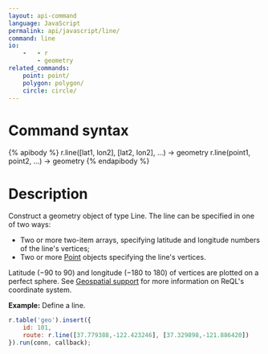 ```yaml
---
layout: api-command
language: JavaScript
permalink: api/javascript/line/
command: line
io:
    -   - r
        - geometry
related_commands:
    point: point/
    polygon: polygon/
    circle: circle/
---
```

# Command syntax #

{% apibody %}
r.line([lat1, lon2], [lat2, lon2], ...) &rarr; geometry
r.line(point1, point2, ...) &rarr; geometry
{% endapibody %}

# Description #

Construct a geometry object of type Line. The line can be specified in one of two ways:

* Two or more two-item arrays, specifying latitude and longitude numbers of the line's vertices;
* Two or more [Point](/api/javascript/point) objects specifying the line's vertices.

Latitude (&minus;90 to 90) and longitude (&minus;180 to 180) of vertices are plotted on a perfect sphere. See [Geospatial support](/docs/geo-support/) for more information on ReQL's coordinate system.

__Example:__ Define a line.

```js
r.table('geo').insert({
    id: 101,
    route: r.line([37.779388,-122.423246], [37.329898,-121.886420])
}).run(conn, callback);
```

